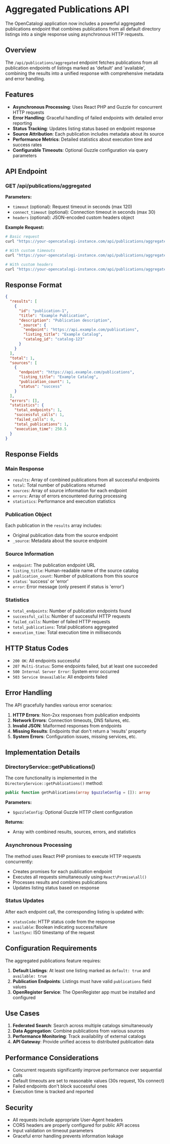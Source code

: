 # Aggregated Publications API

The OpenCatalogi application now includes a powerful aggregated publications endpoint that combines publications from all default directory listings into a single response using asynchronous HTTP requests.

## Overview

The `/api/publications/aggregated` endpoint fetches publications from all publication endpoints of listings marked as 'default' and 'available', combining the results into a unified response with comprehensive metadata and error handling.

## Features

- **Asynchronous Processing**: Uses React PHP and Guzzle for concurrent HTTP requests
- **Error Handling**: Graceful handling of failed endpoints with detailed error reporting
- **Status Tracking**: Updates listing status based on endpoint response
- **Source Attribution**: Each publication includes metadata about its source
- **Performance Metrics**: Detailed statistics about execution time and success rates
- **Configurable Timeouts**: Optional Guzzle configuration via query parameters

## API Endpoint

### GET /api/publications/aggregated

**Parameters:**
- `timeout` (optional): Request timeout in seconds (max 120)
- `connect_timeout` (optional): Connection timeout in seconds (max 30)
- `headers` (optional): JSON-encoded custom headers object

**Example Request:**
```bash
# Basic request
curl "https://your-opencatalogi-instance.com/api/publications/aggregated"

# With custom timeouts
curl "https://your-opencatalogi-instance.com/api/publications/aggregated?timeout=60&connect_timeout=15"

# With custom headers
curl "https://your-opencatalogi-instance.com/api/publications/aggregated?headers={\"Authorization\":\"Bearer token\"}"
```

## Response Format

```json
{
  "results": [
    {
      "id": "publication-1",
      "title": "Example Publication",
      "description": "Publication description",
      "_source": {
        "endpoint": "https://api.example.com/publications",
        "listing_title": "Example Catalog",
        "catalog_id": "catalog-123"
      }
    }
  ],
  "total": 1,
  "sources": [
    {
      "endpoint": "https://api.example.com/publications",
      "listing_title": "Example Catalog",
      "publication_count": 1,
      "status": "success"
    }
  ],
  "errors": [],
  "statistics": {
    "total_endpoints": 1,
    "successful_calls": 1,
    "failed_calls": 0,
    "total_publications": 1,
    "execution_time": 250.5
  }
}
```

## Response Fields

### Main Response
- `results`: Array of combined publications from all successful endpoints
- `total`: Total number of publications returned
- `sources`: Array of source information for each endpoint
- `errors`: Array of errors encountered during processing
- `statistics`: Performance and execution statistics

### Publication Object
Each publication in the `results` array includes:
- Original publication data from the source endpoint
- `_source`: Metadata about the source endpoint

### Source Information
- `endpoint`: The publication endpoint URL
- `listing_title`: Human-readable name of the source catalog
- `publication_count`: Number of publications from this source
- `status`: 'success' or 'error'
- `error`: Error message (only present if status is 'error')

### Statistics
- `total_endpoints`: Number of publication endpoints found
- `successful_calls`: Number of successful HTTP requests
- `failed_calls`: Number of failed HTTP requests
- `total_publications`: Total publications aggregated
- `execution_time`: Total execution time in milliseconds

## HTTP Status Codes

- `200 OK`: All endpoints successful
- `207 Multi-Status`: Some endpoints failed, but at least one succeeded
- `500 Internal Server Error`: System error occurred
- `503 Service Unavailable`: All endpoints failed

## Error Handling

The API gracefully handles various error scenarios:

1. **HTTP Errors**: Non-2xx responses from publication endpoints
2. **Network Errors**: Connection timeouts, DNS failures, etc.
3. **Invalid JSON**: Malformed responses from endpoints
4. **Missing Results**: Endpoints that don't return a 'results' property
5. **System Errors**: Configuration issues, missing services, etc.

## Implementation Details

### DirectoryService::getPublications()

The core functionality is implemented in the `DirectoryService::getPublications()` method:

```php
public function getPublications(array $guzzleConfig = []): array
```

**Parameters:**
- `$guzzleConfig`: Optional Guzzle HTTP client configuration

**Returns:**
- Array with combined results, sources, errors, and statistics

### Asynchronous Processing

The method uses React PHP promises to execute HTTP requests concurrently:
- Creates promises for each publication endpoint
- Executes all requests simultaneously using `React\Promise\all()`
- Processes results and combines publications
- Updates listing status based on response

### Status Updates

After each endpoint call, the corresponding listing is updated with:
- `statusCode`: HTTP status code from the response
- `available`: Boolean indicating success/failure
- `lastSync`: ISO timestamp of the request

## Configuration Requirements

The aggregated publications feature requires:

1. **Default Listings**: At least one listing marked as `default: true` and `available: true`
2. **Publication Endpoints**: Listings must have valid `publications` field values
3. **OpenRegister Service**: The OpenRegister app must be installed and configured

## Use Cases

1. **Federated Search**: Search across multiple catalogs simultaneously
2. **Data Aggregation**: Combine publications from various sources
3. **Performance Monitoring**: Track availability of external catalogs
4. **API Gateway**: Provide unified access to distributed publication data

## Performance Considerations

- Concurrent requests significantly improve performance over sequential calls
- Default timeouts are set to reasonable values (30s request, 10s connect)
- Failed endpoints don't block successful ones
- Execution time is tracked and reported

## Security

- All requests include appropriate User-Agent headers
- CORS headers are properly configured for public API access
- Input validation on timeout parameters
- Graceful error handling prevents information leakage 